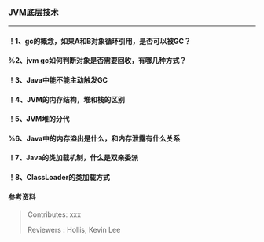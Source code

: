 ### JVM底层技术

---

#### ！1、gc的概念，如果A和B对象循环引用，是否可以被GC？


#### %2、jvm gc如何判断对象是否需要回收，有哪几种方式？


#### ！3、Java中能不能主动触发GC


#### ！4、JVM的内存结构，堆和栈的区别


#### ！5、JVM堆的分代


#### %6、Java中的内存溢出是什么，和内存泄露有什么关系


#### ！7、Java的类加载机制，什么是双亲委派


#### ！8、ClassLoader的类加载方式


#### 参考资料


>Contributes: xxx
>
>Reviewers : Hollis, Kevin Lee
